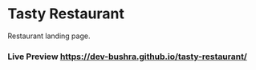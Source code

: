 # Tasty Restaurant
 Restaurant landing page.

### Live Preview https://dev-bushra.github.io/tasty-restaurant/
